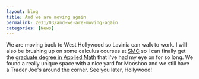 ```yaml
---
layout: blog
title: And we are moving again
permalink: 2011/03/and-we-are-moving-again
categories: [News]
---
```


We are moving back to West Hollywood so Lavinia can walk to work. I will also be brushing up on some calculus courses at <a href="http://www.smc.edu/apps/pub.asp?Q=10226&B=1">SMC</a> so I can finally get the <a href="http://www.amath.washington.edu/studies/ms/">graduate degree in Applied Math</a> that I've had my eye on for so long. We found a really unique space with a nice yard for Mooshoo and we still have a Trader Joe's around the corner. See you later, Hollywood!
